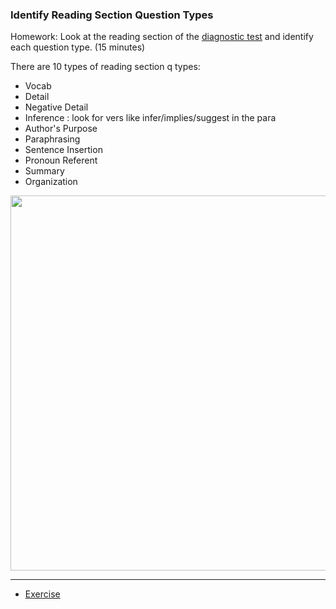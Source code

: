 ### Identify Reading Section Question Types

Homework: Look at the reading section of the [diagnostic test](https://github.com/napsterhopes/English_Competency/blob/main/TOEFL/Diagnostic%2BTest.pdf) and identify each question type. (15 minutes)

There are 10 types of reading section q types:

- Vocab
- Detail
- Negative Detail
- Inference : look for vers like infer/implies/suggest in the para
- Author's Purpose
- Paraphrasing
- Sentence Insertion
- Pronoun Referent
- Summary
- Organization

<img src="https://user-images.githubusercontent.com/12064832/203116346-f31ad056-0969-459c-9315-b6865a6cbd22.png" width=600 />

---

- [Exercise](https://github.com/napsterhopes/English_Competency/blob/main/TOEFL/01.Reading_Section/Homework%2BReading%2BSection.pdf)

